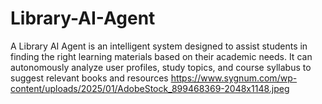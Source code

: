 # Library-AI-Agent
A Library AI Agent is an intelligent system designed to assist students in finding the right learning materials based on their academic needs. It can autonomously analyze user profiles, study topics, and course syllabus to suggest relevant books and resources
https://www.sygnum.com/wp-content/uploads/2025/01/AdobeStock_899468369-2048x1148.jpeg
